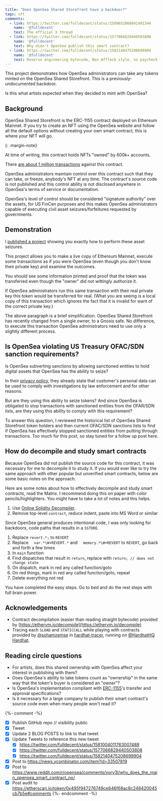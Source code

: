 ```yaml
---
title: "Does OpenSea Shared Storefront have a backdoor?"
tags: nft
comments:
  - link: https://twitter.com/fulldecent/status/1589652866041401344
    name: '@fulldecent'
    text: The official X thread
  - link: https://twitter.com/fulldecent/status/1577066829440503808
    name: '@fulldecent'
    text: Why didn't OpenSea publish this smart contract?
  - link: https://twitter.com/fulldecent/status/1582140475208699904
    name: '@fulldecent'
    text: Reverse engineering bytecode, Ben Affleck style, no paycheck
---
```


This project demonstrates how OpenSea administrators can take any tokens minted on the OpenSea Shared Storefront. This is a previously-undocumented backdoor.

Is this what artists expected when they decided to mint with OpenSea?

## Background

OpenSea Shared Storefront is the ERC-1155 contract deployed on Ethereum Mainnet. If you try to create an NFT using the OpenSea website and follow all the default options without creating your own smart contract, this is where your NFT will go.

{: .margin-note}

At time of writing, this contract holds NFTs "owned" by 600k+ accounts.

There [are about 1 million transactions](https://etherscan.io/txs?a=0x495f947276749ce646f68ac8c248420045cb7b5e) against this contract.

OpenSea administrators maintain control over this contract such that they can take, or freeze, anybody's NFT at any time. The contract's source code is not published and this control ability is not disclosed anywhere in OpenSea's terms of service or documentation.

OpenSea's level of control should be considered "signature authority" over the assets, for US FinCen purposes and this makes OpenSea administrators capable of executing civil asset seizures/forfeitures requested by governments.

## Demonstration

I [published a project](https://github.com/fulldecent/opensea-shared-storefront-backdoor) showing you exactly how to perform these asset seizures.

This project allows you to make a live copy of Ethereum Mainnet, execute some transactions as if you were OpenSea (even though you don't know their private key) and examine the outcomes.

You should see some information printed and proof that the token was transferred even though the "owner" did not wittingly authorize it.

If OpenSea administrators run this same transaction with their real private key this token would be transferred for real. (What you are seeing is a local copy of this transaction which ignores the fact that it is invalid for want of the correct private key.)

The above paragraph is a brief simplification. OpenSea Shared Storefront has recently changed from a single owner, to a Gnosis safe. No difference, to execute this transaction OpenSea administrators need to use only a slightly different process.

## Is OpenSea violating US Treasury OFAC/SDN sanction requirements?

Is OpenSea subverting sanctions by allowing sanctioned entities to hold digital assets that OpenSea has the ability to seize?

In their [privacy policy](https://opensea.io/privacy), they already state that customer's personal data can be used to comply with investigations by law enforcement and for other reasons.

But are they using this ability to seize tokens? And since OpenSea is obligated to stop transactions with sanctioned entities from the OFAR/SDN lists, are they using this ability to comply with this requirement?

To answer this question, I reviewed the historical list of OpenSea Shared Storefront token holders and then current OFAC/SDN sanctions lists to find if OpenSea has effectively stopped sanctioned entities from putting through transactions. Too much for this post, so stay tuned for a follow up post here.

## How do decompile and study smart contracts

Because OpenSea did not publish the source code for this contract, it was necessary for me to decompile it to study it. If you would ever like to try the same approach with other popular but unverified smart contracts, below are some basic notes on the approach.

Here are some notes about how to effectively decompile and study smart contracts, read the Matrix. I recommend doing this on paper with color pencils/highlighters. You might have to take a lot of notes and this helps.

1. Use [Online Solidity Decompiler](https://ethervm.io/decompile).
1. Remove top-level `contract`, reduce indent, paste into MS Word or similar

Since OpenSea general produces intentional code, I was only looking for backdoors, code paths that results in a `SSTORE`.

1. Replace `revert.*;` to `REVERT`
1. Replace `  var.*\W+REVERT.*` and `  memory.*\W+REVERT` to `REVERT`, go back and forth a few times
1. In `main` function
  1. Find dispatches that result in `return`, replace with `return; // does not change state`
  1. On dispatch, mark in red any called function/goto
  1. On red things, mark in red any called function/goto, repeat
  1. Delete everything not red

You have completed the easy steps. Go to bed and do the rest steps with full brain power.


## Acknowledgements

- Contract decompilation (easier than reading straight bytecode) provided by [https://ethervm.io/decompile](https://ethervm.io/decompile)
- Tracing each `SLOAD` and `STATICCALL` while playing with contracts provided by [@sohamzemse](https://twitter.com/sohamzemse) in [hardhat-tracer](https://github.com/zemse/hardhat-tracer), running on [@HardhatHQ](https://twitter.com/HardhatHQ) [Hardhat](https://hardhat.org/).


## Reading circle questions

- For artists, does this shared ownership with OpenSea affect your interest in publishing with them?
- Does OpenSea's ability to take tokens count as "ownership" in the same way that the token's buyer is considered an "owner"?
- Is OpenSea's implementation compliant with [ERC-1155](https://eips.ethereum.org/EIPS/eip-1155#approval)'s transfer and approval specifications?
- Is it necessary for a large company to publish their smart contract's source code even when many people won't read it?

{%- comment -%}
- [x] Publish GitHub repo // visibility public
- [x] Tweet
- [x] Update 2 BLOG POSTS to link to that tweet
- [x] Update Tweets to reference this new tweet
  - [x] https://twitter.com/fulldecent/status/1581004011763007488
  - [x] https://twitter.com/fulldecent/status/1577066829440503808
  - [x] https://twitter.com/fulldecent/status/1582140475208699904
- [x] Post to https://news.ycombinator.com/item?id=33507819
- [x] Post to https://www.reddit.com/r/opensea/comments/yorv3l/why_does_the_main_opensea_smart_contract_no/
- [x] Post audit to https://etherscan.io/token/0x495f947276749ce646f68ac8c248420045cb7b5e#comments
{%- endcomment -%}
